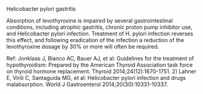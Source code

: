 Helicobacter pylori gastritis

Absorption of levothyroxine is impaired by several gastrointestinal conditions, including atrophic gastritis, chronic proton pump inhibitor use, and Helicobacter pylori infection. Treatment of H. pylori infection reverses this effect, and following eradication of the infection a reduction of the levothyroxine dosage by 30% or more will often be required.

Ref: Jonklaas J, Bianco AC, Bauer AJ, et al: Guidelines for the treatment of hypothyroidism: Prepared by the American Thyroid Association task force on thyroid hormone replacement. Thyroid 2014;24(12):1670-1751.  2) Lahner E, Virili C, Santaguida MG, et al: Helicobacter pylori infection and drugs malabsorption. World J Gastroenterol 2014;20(30):10331-10337.